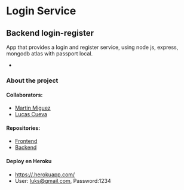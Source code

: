 # Login Service
## Backend login-register

App that provides a login and register service, using node js, express, mongodb atlas with passport local.

- 
### About the project



#### Collaborators:
- [Martin Miguez](https://github.com/mmiguez77)
- [Lucas Cueva](https://github.com/lucasMaximilianoCueva)

#### Repositories: 
- [Frontend](https://github.com/codechain-17/frontend)
- [Backend](https://github.com/lucasMaximilianoCueva/login-service-backend)

#### Deploy en Heroku
- [https://.herokuapp.com/](https://getonbrdjunior.herokuapp.com/)
- User: luks@gmail.com, Password:1234
